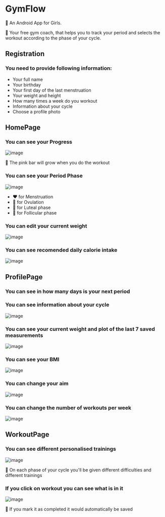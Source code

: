 # GymFlow

:purple_heart: An Android App for Girls.

:purple_heart: Your free gym coach, that helps you to track your period and selects the workout according to the phase of your cycle.

## Registration
### You need to provide following information:
- Your full name
- Your birthday
- Your first day of the last menstruation
- Your weight and height
- How many times a week do you workout
- Information about your cycle
- Choose a profile photo
## HomePage
### You can see your Progress
![image](https://github.com/Dasha2237/GymFlow/assets/45802394/69b426a9-95e8-4c12-9b2b-aff9c2ba0c6d)

:purple_heart: The pink bar will grow when you do the workout

### You can see your Period Phase
![image](https://github.com/Dasha2237/GymFlow/assets/45802394/92741997-1121-407b-8b9e-4df21c46db59)

- :heart: for Menstruation
- :blue_heart: for Ovulation
- :purple_heart: for Luteal phase
- :orange_heart: for Follicular phase

### You can edit your current weight
![image](https://github.com/Dasha2237/GymFlow/assets/45802394/15413cdb-05a0-4ef9-b7d6-b434750d7ed5)

### You can see recomended daily calorie intake
![image](https://github.com/Dasha2237/GymFlow/assets/45802394/8afd3bf1-2d45-4746-83f5-6fa502b7b248)


## ProfilePage
### You can see in how many days is your next period

### You can see information about your cycle
![image](https://github.com/Dasha2237/GymFlow/assets/45802394/4c386fa4-74dd-4b53-a9c3-461b6dd6099d)

### You can see your current weight and plot of the last 7 saved measurements
![image](https://github.com/Dasha2237/GymFlow/assets/45802394/bdca3a35-5ed4-4473-bd14-a499a51a7cca)

### You can see your BMI
![image](https://github.com/Dasha2237/GymFlow/assets/45802394/0d2bb09e-d31c-40e1-bec5-81b53f770613)

### You can change your aim
![image](https://github.com/Dasha2237/GymFlow/assets/45802394/5d0c8157-5c2e-4820-8377-1a1de1c8a2fc)

### You can change the number of workouts per week
![image](https://github.com/Dasha2237/GymFlow/assets/45802394/1f3a7099-3461-47ee-a2da-eff6fbd3686f)


## WorkoutPage
### You can see different personalised trainings
![image](https://github.com/Dasha2237/GymFlow/assets/45802394/2dea6839-3dbd-4df5-9b49-57b05f035fe6)

:purple_heart: On each phase of your cycle you'll be given different difficulties and different trainings
### If you click on workout you can see what is in it
![image](https://github.com/Dasha2237/GymFlow/assets/45802394/4a961f3e-b191-4b02-8402-57417c6ae934)

:purple_heart: If you mark it as completed it would automatically be saved



